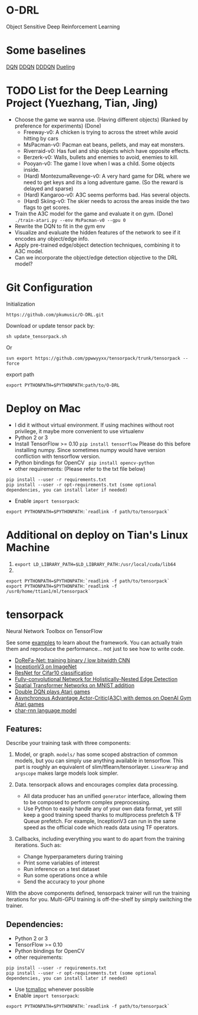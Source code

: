 # O-DRL
Object Sensitive Deep Reinforcement Learning

# Some baselines
[DQN](https://gym.openai.com/evaluations/eval_riHeA66BRujxsfQHz6FDA)
[DDQN](https://gym.openai.com/evaluations/eval_3XssszDyStmC4tkhx8wdcg)
[DDDQN](https://gym.openai.com/evaluations/eval_7UlV9il3RFKNyciZOVu2g)
[Dueling](https://gym.openai.com/evaluations/eval_6fKnCcOTqOxnbW0JwJLTw)

# TODO List for the Deep Learning Project (Yuezhang, Tian, Jing) 
+ Choose the game we wanna use. (Having different objects) (Ranked by preference for experiments) (Done)
    * Freeway-v0: A chicken is trying to across the street while avoid hitting by cars 
    * MsPacman-v0: Pacman eat beans, pellets, and may eat monsters. 
    * Riverraid-v0: Has fuel and ship objects which have opposite effects.
    * Berzerk-v0: Walls, bullets and enemies to avoid, enemies to kill.
    * Pooyan-v0: The game I love when I was a child. Some objects inside. 
    * (Hard) MontezumaRevenge-v0: A very hard game for DRL where we need to get keys and its a long adventure game. (So the reward is delayed and sparse)
    * (Hard) Kangaroo-v0: A3C seems performs bad. Has several objects.
    * (Hard) Skiing-v0: The skier needs to across the areas inside the two flags to get scores.
+ Train the A3C model for the game and evaluate it on gym. (Done)
`./train-atari.py --env MsPacman-v0 --gpu 0`
+ Rewrite the DQN to fit in the gym env
+ Visualize and evaluate the hidden features of the network to see if it encodes any object/edge info.
+ Apply pre-trained edge/object detection techniques, combining it to A3C model.
+ Can we incorporate the object/edge detection objective to the DRL model?


# Git Configuration
Initialization
~~~
https://github.com/pkumusic/O-DRL.git
~~~
Download or update tensor pack by:
~~~
sh update_tensorpack.sh
~~~
Or
~~~
svn export https://github.com/ppwwyyxx/tensorpack/trunk/tensorpack --force
~~~
export path 
~~~
export PYTHONPATH=$PYTHONPATH:path/to/O-DRL
~~~

# Deploy on Mac
+ I did it without virtual environment. If using machines without root privilege, it maybe more convenient to use virtualenv 
+ Python 2 or 3
+ Install TensorFlow >= 0.10 
```pip install tensorflow```
Please do this before installing numpy. Since sometimes numpy would have version confliction with tensorflow version.
+ Python bindings for OpenCV
``` pip install opencv-python```
+ other requirements: (Please refer to the txt file below)
```
pip install --user -r requirements.txt
pip install --user -r opt-requirements.txt (some optional dependencies, you can install later if needed)
```
+ Enable `import tensorpack`:
```
export PYTHONPATH=$PYTHONPATH:`readlink -f path/to/tensorpack`
```

# Additional on deploy on Tian's Linux Machine
1. `export LD_LIBRARY_PATH=$LD_LIBRARY_PATH:/usr/local/cuda/lib64`
2. 
~~~~
export PYTHONPATH=$PYTHONPATH:`readlink -f path/to/tensorpack`
export PYTHONPATH=$PYTHONPATH:`readlink -f /usr0/home/ttian1/ml/tensorpack`
~~~~


# tensorpack
Neural Network Toolbox on TensorFlow

See some [examples](examples) to learn about the framework.
You can actually train them and reproduce the performance... not just to see how to write code.

+ [DoReFa-Net: training binary / low bitwidth CNN](examples/DoReFa-Net)
+ [InceptionV3 on ImageNet](examples/Inception/inceptionv3.py)
+ [ResNet for Cifar10 classification](examples/ResNet)
+ [Fully-convolutional Network for Holistically-Nested Edge Detection](examples/HED)
+ [Spatial Transformer Networks on MNIST addition](examples/SpatialTransformer)
+ [Double DQN plays Atari games](examples/Atari2600)
+ [Asynchronous Advantage Actor-Critic(A3C) with demos on OpenAI Gym Atari games](examples/OpenAIGym)
+ [char-rnn language model](examples/char-rnn)

## Features:

Describe your training task with three components:

1. Model, or graph. `models/` has some scoped abstraction of common models, but you can simply use
	 anything available in tensorflow. This part is roughly an equivalent of slim/tflearn/tensorlayer.
	`LinearWrap` and `argscope` makes large models look simpler.

2. Data. tensorpack allows and encourages complex data processing.

	+ All data producer has an unified `generator` interface, allowing them to be composed to perform complex preprocessing.
	+ Use Python to easily handle any of your own data format, yet still keep a good training speed thanks to multiprocess prefetch & TF Queue prefetch.
	For example, InceptionV3 can run in the same speed as the official code which reads data using TF operators.

3. Callbacks, including everything you want to do apart from the training iterations. Such as:
	+ Change hyperparameters during training
	+ Print some variables of interest
	+ Run inference on a test dataset
	+ Run some operations once a while
	+ Send the accuracy to your phone

With the above components defined, tensorpack trainer will run the training iterations for you.
Multi-GPU training is off-the-shelf by simply switching the trainer.

## Dependencies:

+ Python 2 or 3
+ TensorFlow >= 0.10
+ Python bindings for OpenCV
+ other requirements:
```
pip install --user -r requirements.txt
pip install --user -r opt-requirements.txt (some optional dependencies, you can install later if needed)
```
+ Use [tcmalloc](http://goog-perftools.sourceforge.net/doc/tcmalloc.html) whenever possible
+ Enable `import tensorpack`:
```
export PYTHONPATH=$PYTHONPATH:`readlink -f path/to/tensorpack`
```
